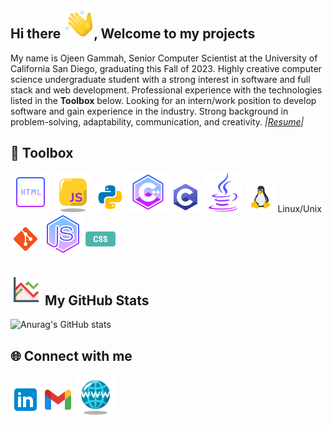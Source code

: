 ## Hi there ![](wave.png), Welcome to my projects

My name is Ojeen Gammah, Senior Computer Scientist at the University of California San Diego, graduating this Fall of 2023. Highly creative computer science undergraduate student with a strong interest in software and full stack and web development. Professional experience with the technologies listed in the **Toolbox**  below. Looking for an intern/work position to develop software and gain experience in the industry. Strong background in problem-solving, adaptability, communication, and creativity. *|[Resume](CV.pdf)|*

## 🔧 Toolbox

![](html,png.png)
![](javascript.png)
![](python.png) 
![](c++.png)
![](c.png) 
![](java.png)
![](unix-linux.png) Linux/Unix
![](git.png)
![](node.png)
![](css.png) 

## ![](stock.png) My GitHub Stats

![Anurag's GitHub stats](https://github-readme-stats.vercel.app/api?username=ojeengammah&show_icons=true&theme=dark)

## 🌐 Connect with me

[![Twitter Logo](link.png)](https://www.linkedin.com/in/ojeengammah/)
[![Gmail!](gmail.png)](mailto:ogammah@ucsd.edu)
[![Website](w.png)](https://ojeengammah.com/)


